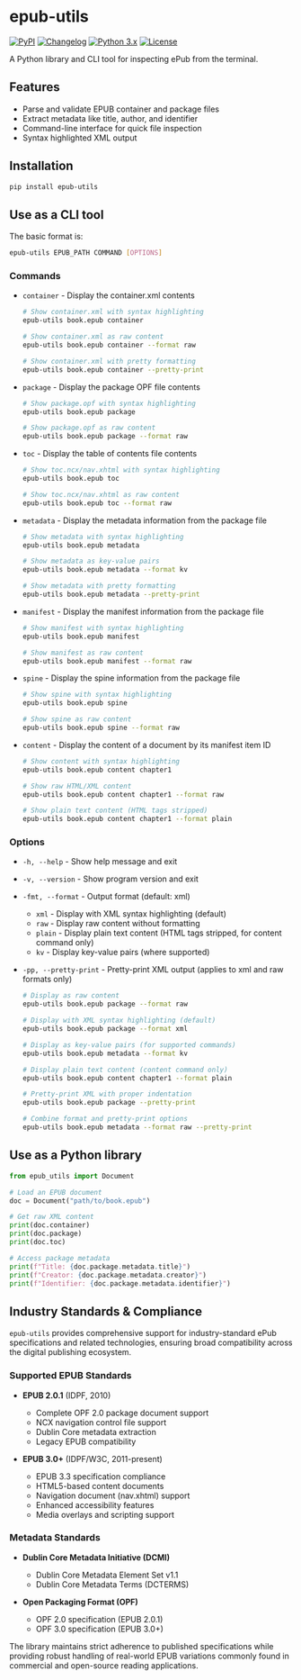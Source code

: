 # epub-utils

[![PyPI](https://img.shields.io/pypi/v/epub-utils.svg)](https://pypi.org/project/epub-utils/)
[![Changelog](https://img.shields.io/github/v/release/ernestofgonzalez/epub-utils?include_prereleases&label=changelog)](https://ernestofgonzalez.github.io/epub-utils/changelog)
[![Python 3.x](https://img.shields.io/pypi/pyversions/epub-utils.svg?logo=python&logoColor=white)](https://pypi.org/project/epub-utils/)
[![License](https://img.shields.io/badge/license-Apache%202.0-blue.svg)](https://github.com/ernestofgonzalez/epub-utils/blob/main/LICENSE)

A Python library and CLI tool for inspecting ePub from the terminal.

## Features

- Parse and validate EPUB container and package files
- Extract metadata like title, author, and identifier
- Command-line interface for quick file inspection
- Syntax highlighted XML output

## Installation

```bash
pip install epub-utils
```

## Use as a CLI tool

The basic format is:

```bash
epub-utils EPUB_PATH COMMAND [OPTIONS]
```

### Commands

- `container` - Display the container.xml contents
    ```bash
    # Show container.xml with syntax highlighting
    epub-utils book.epub container

    # Show container.xml as raw content
    epub-utils book.epub container --format raw
    
    # Show container.xml with pretty formatting
    epub-utils book.epub container --pretty-print
    ```

- `package` - Display the package OPF file contents
    ```bash
    # Show package.opf with syntax highlighting
    epub-utils book.epub package

    # Show package.opf as raw content
    epub-utils book.epub package --format raw
    ```

- `toc` - Display the table of contents file contents
    ```bash
    # Show toc.ncx/nav.xhtml with syntax highlighting
    epub-utils book.epub toc

    # Show toc.ncx/nav.xhtml as raw content
    epub-utils book.epub toc --format raw
    ```

- `metadata` - Display the metadata information from the package file
    ```bash
    # Show metadata with syntax highlighting
    epub-utils book.epub metadata

    # Show metadata as key-value pairs
    epub-utils book.epub metadata --format kv
    
    # Show metadata with pretty formatting
    epub-utils book.epub metadata --pretty-print
    ```

- `manifest` - Display the manifest information from the package file
    ```bash
    # Show manifest with syntax highlighting
    epub-utils book.epub manifest

    # Show manifest as raw content
    epub-utils book.epub manifest --format raw
    ```

- `spine` - Display the spine information from the package file
    ```bash
    # Show spine with syntax highlighting
    epub-utils book.epub spine

    # Show spine as raw content
    epub-utils book.epub spine --format raw
    ```

- `content` - Display the content of a document by its manifest item ID
    ```bash
    # Show content with syntax highlighting
    epub-utils book.epub content chapter1

    # Show raw HTML/XML content
    epub-utils book.epub content chapter1 --format raw
    
    # Show plain text content (HTML tags stripped)
    epub-utils book.epub content chapter1 --format plain
    ```

### Options

- `-h, --help` - Show help message and exit
- `-v, --version` - Show program version and exit
- `-fmt, --format` - Output format (default: xml)
    - `xml` - Display with XML syntax highlighting (default)
    - `raw` - Display raw content without formatting
    - `plain` - Display plain text content (HTML tags stripped, for content command only)
    - `kv` - Display key-value pairs (where supported)
- `-pp, --pretty-print` - Pretty-print XML output (applies to xml and raw formats only)
    
    ```bash
    # Display as raw content
    epub-utils book.epub package --format raw
    
    # Display with XML syntax highlighting (default)
    epub-utils book.epub package --format xml
    
    # Display as key-value pairs (for supported commands)
    epub-utils book.epub metadata --format kv
    
    # Display plain text content (content command only)
    epub-utils book.epub content chapter1 --format plain
    
    # Pretty-print XML with proper indentation
    epub-utils book.epub package --pretty-print
    
    # Combine format and pretty-print options
    epub-utils book.epub metadata --format raw --pretty-print
    ```

## Use as a Python library

```python
from epub_utils import Document

# Load an EPUB document
doc = Document("path/to/book.epub")

# Get raw XML content
print(doc.container)
print(doc.package)
print(doc.toc)

# Access package metadata
print(f"Title: {doc.package.metadata.title}")
print(f"Creator: {doc.package.metadata.creator}")
print(f"Identifier: {doc.package.metadata.identifier}")
```

## Industry Standards & Compliance

`epub-utils` provides comprehensive support for industry-standard ePub specifications and related technologies, ensuring broad compatibility across the digital publishing ecosystem.

### Supported EPUB Standards

- **EPUB 2.0.1** (IDPF, 2010)
  - Complete OPF 2.0 package document support
  - NCX navigation control file support
  - Dublin Core metadata extraction
  - Legacy EPUB compatibility

- **EPUB 3.0+** (IDPF/W3C, 2011-present)
  - EPUB 3.3 specification compliance
  - HTML5-based content documents
  - Navigation document (nav.xhtml) support
  - Enhanced accessibility features
  - Media overlays and scripting support

### Metadata Standards

- **Dublin Core Metadata Initiative (DCMI)**
  - Dublin Core Metadata Element Set v1.1
  - Dublin Core Metadata Terms (DCTERMS)

- **Open Packaging Format (OPF)**
  - OPF 2.0 specification (EPUB 2.0.1)
  - OPF 3.0 specification (EPUB 3.0+)

The library maintains strict adherence to published specifications while providing robust handling of real-world EPUB variations commonly found in commercial and open-source reading applications.